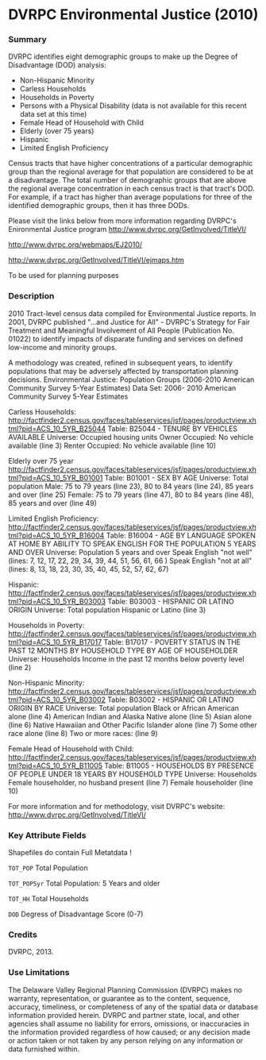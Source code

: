 # DVRPC Environmental Justice (2010)

### Summary
DVRPC identifies eight demographic groups to make up the Degree of Disadvantage (DOD) analysis:

- Non-Hispanic Minority
- Carless Households
- Households in Poverty
- Persons with a Physical Disability (data is not available for this recent data set at this time)
- Female Head of Household with Child
- Elderly (over 75 years)
- Hispanic
- Limited English Proficiency

Census tracts that have higher concentrations of a particular demographic group than the regional average for that population are considered to be at a disadvantage. The total number of demographic groups that are above the regional average concentration in each census tract is that tract's DOD. For example, if a tract has higher than average populations for three of the identified demographic groups, then it has three DODs.

Please visit the links below from more information regarding DVRPC's Enironmental Justice program
http://www.dvrpc.org/GetInvolved/TitleVI/

http://www.dvrpc.org/webmaps/EJ2010/

http://www.dvrpc.org/GetInvolved/TitleVI/ejmaps.htm

To be used for planning purposes

### Description
2010 Tract-level census data compiled for Environmental Justice reports. In 2001, DVRPC published "...and Justice for All" - DVRPC's Strategy for Fair Treatment and Meaningful Involvement of All People (Publication No. 01022) to identify impacts of disparate funding and services on defined low-income and minority groups. 

A methodology was created, refined in subsequent years, to identify populations that may be adversely affected by transportation planning decisions. 
Environmental Justice: 
Population Groups (2006-2010 American Community Survey 5-Year Estimates) Data Set: 
2006- 2010 American Community Survey 5-Year Estimates 

Carless Households: http://factfinder2.census.gov/faces/tableservices/jsf/pages/productview.xhtml?pid=ACS_10_5YR_B25044 Table: B25044 - TENURE BY VEHICLES AVAILABLE Universe: Occupied housing units Owner Occupied: No vehicle available (line 3) Renter Occupied: No vehicle available (line 10) 

Elderly over 75 year http://factfinder2.census.gov/faces/tableservices/jsf/pages/productview.xhtml?pid=ACS_10_5YR_B01001 Table: B01001 - SEX BY AGE Universe: Total population Male: 75 to 79 years (line 23), 80 to 84 years (line 24), 85 years and over (line 25) Female: 75 to 79 years (line 47), 80 to 84 years (line 48), 85 years and over (line 49) 

Limited English Proficiency: http://factfinder2.census.gov/faces/tableservices/jsf/pages/productview.xhtml?pid=ACS_10_5YR_B16004 Table: B16004 - AGE BY LANGUAGE SPOKEN AT HOME BY ABILITY TO SPEAK ENGLISH FOR THE POPULATION 5 YEARS AND OVER Universe: Population 5 years and over Speak English "not well" (lines: 7, 12, 17, 22, 29, 34, 39, 44, 51, 56, 61, 66 ) Speak English "not at all" (lines: 8, 13, 18, 23, 30, 35, 40, 45, 52, 57, 62, 67) 

Hispanic: http://factfinder2.census.gov/faces/tableservices/jsf/pages/productview.xhtml?pid=ACS_10_5YR_B03003 Table: B03003 - HISPANIC OR LATINO ORIGIN Universe: Total population Hispanic or Latino (line 3) 


Households in Poverty: http://factfinder2.census.gov/faces/tableservices/jsf/pages/productview.xhtml?pid=ACS_10_5YR_B17017 Table: B17017 - POVERTY STATUS IN THE PAST 12 MONTHS BY HOUSEHOLD TYPE BY AGE OF HOUSEHOLDER Universe: Households Income in the past 12 months below poverty level (line 2) 

Non-Hispanic Minority: http://factfinder2.census.gov/faces/tableservices/jsf/pages/productview.xhtml?pid=ACS_10_5YR_B03002 Table: B03002 - HISPANIC OR LATINO ORIGIN BY RACE Universe: Total population Black or African American alone (line 4) American Indian and Alaska Native alone (line 5) Asian alone (line 6) Native Hawaiian and Other Pacific Islander alone (line 7) Some other race alone (line 8) Two or more races: (line 9) 


Female Head of Household with Child: http://factfinder2.census.gov/faces/tableservices/jsf/pages/productview.xhtml?pid=ACS_10_5YR_B11005 Table: B11005 - HOUSEHOLDS BY PRESENCE OF PEOPLE UNDER 18 YEARS BY HOUSEHOLD TYPE Universe: Households Female householder, no husband present (line 7) Female householder (line 10) 

For more information and for methodology, visit DVRPC's website: http://www.dvrpc.org/GetInvolved/TitleVI/

### Key Attribute Fields
Shapefiles do contain Full Metatdata !

`TOT_POP` Total Population

`TOT_POP5yr` Total Population: 5 Years and older

`TOT_HH` Total Households

`DOD` Degress of Disadvantage Score (0-7)




### Credits
DVRPC, 2013.

### Use Limitations
The Delaware Valley Regional Planning Commission (DVRPC) makes no warranty, representation, or guarantee as to the content, sequence, accuracy, timeliness, or completeness of any of the spatial data or database information provided herein. DVRPC and partner state, local, and other agencies shall assume no liability for errors, omissions, or inaccuracies in the information provided regardless of how caused; or any decision made or action taken or not taken by any person relying on any information or data furnished within. 


